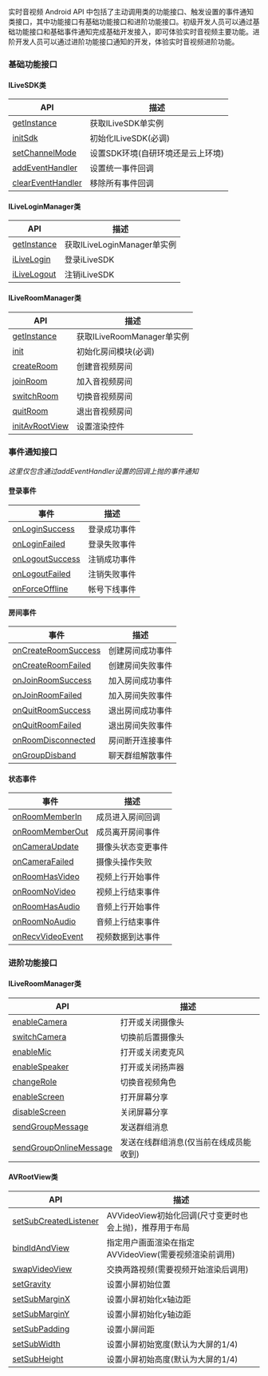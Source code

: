 实时音视频 Android API 中包括了主动调用类的功能接口、触发设置的事件通知类接口，其中功能接口有基础功能接口和进阶功能接口。初级开发人员可以通过基础功能接口和基础事件通知完成基础开发接入，即可体验实时音视频主要功能。进阶开发人员可以通过进阶功能接口通知的开发，体验实时音视频进阶功能。

### 基础功能接口

#### ILiveSDK类

| API | 描述 |
| -- | -- |
| [getInstance](./基础功能接口.md#获取实例) | 获取ILiveSDK单实例 |
| [initSdk](./基础功能接口.md#初始化) | 初始化ILiveSDK(必调) |
| [setChannelMode](./基础功能接口.md#设置音视频环境) | 设置SDK环境(自研环境还是云上环境) |
| [addEventHandler](./基础功能接口.md#添加事件回调) | 设置统一事件回调 |
| [clearEventHandler](./基础功能接口.md#移除所有事件回调) | 移除所有事件回调 |

#### ILiveLoginManager类

| API | 描述 |
| -- | -- |
| [getInstance](./基础功能接口.md#获取实例) | 获取ILiveLoginManager单实例 |
| [iLiveLogin](./基础功能接口.md#登录) | 登录iLiveSDK |
| [iLiveLogout](./基础功能接口.md#注销) | 注销iLiveSDK |


#### ILiveRoomManager类

| API | 描述 |
| -- | -- |
| [getInstance](./基础功能接口.md#获取实例) | 获取ILiveRoomManager单实例 |
| [init](./基础功能接口.md#初始化房间模块) | 初始化房间模块(必调) |
| [createRoom](./基础功能接口.md#创建房间) | 创建音视频房间 |
| [joinRoom](./基础功能接口.md#加入房间) | 加入音视频房间 |
| [switchRoom](./基础功能接口.md#切换房间) | 切换音视频房间 |
| [quitRoom](./基础功能接口.md#退出房间) | 退出音视频房间 |
| [initAvRootView](./基础功能接口.md#设置渲染控件) | 设置渲染控件 |



### 事件通知接口

*这里仅包含通过addEventHandler设置的回调上抛的事件通知*

#### 登录事件

| 事件 | 描述 |
| -- | -- |
| [onLoginSuccess](./事件通知接口.md#登录成功事件) | 登录成功事件 |
| [onLoginFailed](./事件通知接口.md#登录失败事件) | 登录失败事件 |
| [onLogoutSuccess](./事件通知接口.md#注销成功事件) | 注销成功事件 |
| [onLogoutFailed](./事件通知接口.md#注销失败事件) | 注销失败事件 |
| [onForceOffline](./事件通知接口.md#帐号下线事件) | 帐号下线事件 |


#### 房间事件

| 事件 | 描述 |
| -- | -- |
| [onCreateRoomSuccess](./事件通知接口.md#创建房间成功事件) | 创建房间成功事件 |
| [onCreateRoomFailed](./事件通知接口.md#创建房间失败事件) | 创建房间失败事件 |
| [onJoinRoomSuccess](./事件通知接口.md#加入房间成功事件) | 加入房间成功事件 |
| [onJoinRoomFailed](./事件通知接口.md#加入房间失败事件) | 加入房间失败事件 |
| [onQuitRoomSuccess](./事件通知接口.md#退出房间成功事件) | 退出房间成功事件 |
| [onQuitRoomFailed](./事件通知接口.md#退出房间失败事件) | 退出房间失败事件 |
| [onRoomDisconnected](./事件通知接口.md#房间断开连接事件) | 房间断开连接事件 |
| [onGroupDisband](./事件通知接口.md#聊天群组解散事件) | 聊天群组解散事件 |

#### 状态事件

| 事件 | 描述 |
| -- | -- |
| [onRoomMemberIn](./事件通知接口.md#成员进入房间回调) | 成员进入房间回调 |
| [onRoomMemberOut](./事件通知接口.md#成员离开房间事件) | 成员离开房间事件 |
| [onCameraUpdate](./事件通知接口.md#摄像头状态变更事件) | 摄像头状态变更事件 |
| [onCameraFailed](./事件通知接口.md#摄像头操作失败) | 摄像头操作失败 |
| [onRoomHasVideo](./事件通知接口.md#视频上行开始事件) | 视频上行开始事件 |
| [onRoomNoVideo](./事件通知接口.md#视频上行结束事件) | 视频上行结束事件 |
| [onRoomHasAudio](./事件通知接口.md#音频上行开始事件) | 音频上行开始事件 |
| [onRoomNoAudio](./事件通知接口.md#音频上行结束事件) | 音频上行结束事件 |
| [onRecvVideoEvent](./事件通知接口.md#视频数据到达事件) | 视频数据到达事件 |


### 进阶功能接口

#### ILiveRoomManager类

| API | 描述 |
| -- | -- |
| [enableCamera](./进阶功能接口.md/#开关摄像头) | 打开或关闭摄像头 |
| [switchCamera](./进阶功能接口.md/#切换摄像头) | 切换前后置摄像头 |
| [enableMic](./进阶功能接口.md/#开关麦克风) | 打开或关闭麦克风 |
| [enableSpeaker](./进阶功能接口.md/#开关扬声器) | 打开或关闭扬声器 |
| [changeRole](./进阶功能接口.md/#切换角色) | 切换音视频角色 |
| [enableScreen](./进阶功能接口.md/#打开屏幕分享) | 打开屏幕分享 |
| [disableScreen](./进阶功能接口.md/#关闭屏幕分享) | 关闭屏幕分享 |
| [sendGroupMessage](./进阶功能接口.md/#发送群组消息) | 发送群组消息 |
| [sendGroupOnlineMessage](./进阶功能接口.md/#发送在线群组消息) | 发送在线群组消息(仅当前在线成员能收到) |

#### AVRootView类

| API | 描述 |
| -- | -- |
| [setSubCreatedListener](./进阶功能接口.md/#监听布局回调) | AVVideoView初始化回调(尺寸变更时也会上抛)，推荐用于布局 |
| [bindIdAndView](./进阶功能接口.md/#绑定视频渲染) | 指定用户画面渲染在指定AVVideoView(需要视频渲染前调用) |
| [swapVideoView](./进阶功能接口.md/#交换两路视频) | 交换两路视频(需要视频开始渲染后调用) |
| [setGravity](./进阶功能接口.md/#设置小屏初始位置) | 设置小屏初始位置 |
| [setSubMarginX](./进阶功能接口.md/#设置小屏横向边距) | 设置小屏初始化x轴边距 |
| [setSubMarginY](./进阶功能接口.md/#设置小屏纵向边距) | 设置小屏初始化y轴边距 |
| [setSubPadding](./进阶功能接口.md/#设置小屏间距) | 设置小屏间距 |
| [setSubWidth](./进阶功能接口.md/#设置小屏初始宽度) | 设置小屏初始宽度(默认为大屏的1/4) |
| [setSubHeight](./进阶功能接口.md/#设置小屏初始高度) | 设置小屏初始高度(默认为大屏的1/4) |
